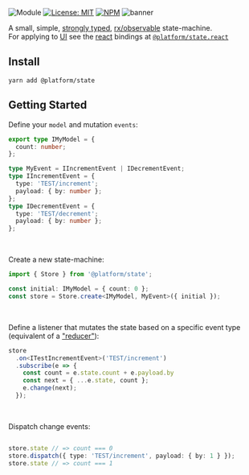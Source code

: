 ![Module](https://img.shields.io/badge/%40platform-state-%23EA4E7E.svg)
[![License: MIT](https://img.shields.io/badge/license-MIT-blue.svg)](https://opensource.org/licenses/MIT)
[![NPM](https://img.shields.io/npm/v/@platform/state.svg?colorB=blue&style=flat)](https://www.npmjs.com/package/@platform/state)
![banner](https://user-images.githubusercontent.com/185555/55848775-3267be00-5ba2-11e9-8a34-9ecc96dd137a.png)

A small, simple, [strongly typed](https://typescriptlang.org), [rx/observable](https://github.com/ReactiveX/rxjs) state-machine.  
For applying to [UI](https://en.wikipedia.org/wiki/User_interface) see the [react](https://reactjs.org) bindings at [`@platform/state.react`](../state.react)



## Install

    yarn add @platform/state


## Getting Started


Define your `model` and mutation `events`:

```typescript
export type IMyModel = {
  count: number;
};

type MyEvent = IIncrementEvent | IDecrementEvent;
type IIncrementEvent = {
  type: 'TEST/increment';
  payload: { by: number };
};
type IDecrementEvent = {
  type: 'TEST/decrement';
  payload: { by: number };
};
```

<p>&nbsp;<p>

Create a new state-machine:

```typescript
import { Store } from '@platform/state';

const initial: IMyModel = { count: 0 };
const store = Store.create<IMyModel, MyEvent>({ initial });
```

<p>&nbsp;<p>

Define a listener that mutates the state based on a specific event type (equivalent of a ["reducer"](https://redux.js.org/basics/reducers)):

```typescript
store
  .on<ITestIncrementEvent>('TEST/increment')
  .subscribe(e => {
    const count = e.state.count + e.payload.by
    const next = { ...e.state, count };
    e.change(next);
  });
```

<p>&nbsp;<p>

Dispatch change events:

```typescript

store.state // => count === 0
store.dispatch({ type: 'TEST/increment', payload: { by: 1 } });
store.state // => count === 1

```

